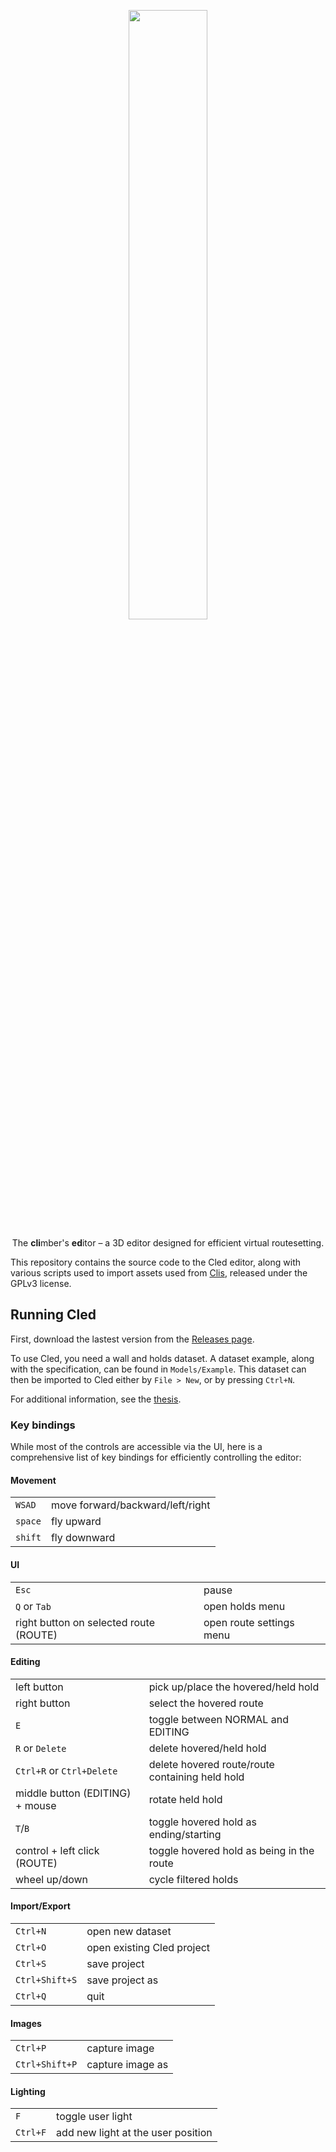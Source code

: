 <p align="center" width="100%">
<img width="50%" src="https://raw.githubusercontent.com/Climber-Apps/Cled/master/logo.svg">
</p>

<p align="center" width="100%">
The <strong>cli</strong>mber's <strong>ed</strong>itor – a 3D editor designed for efficient virtual routesetting.
</p>

This repository contains the source code to the Cled editor, along with various scripts used to import assets used from [Clis](https://github.com/Climber-Apps/Cled/), released under the GPLv3 license.

## Running Cled
First, download the lastest version from the [Releases page](https://github.com/Climber-Apps/Cled/releases).

To use Cled, you need a wall and holds dataset.
A dataset example, along with the specification, can be found in `Models/Example`.
This dataset can then be imported to Cled either by `File > New`, or by pressing `Ctrl+N`.

For additional information, see the [thesis](https://github.com/Climber-Apps/Thesis).

### Key bindings
While most of the controls are accessible via the UI, here is a comprehensive list of key bindings for efficiently controlling the editor:

#### Movement
|         |                                  |
| ---     | ---                              |
| `WSAD`  | move forward/backward/left/right |
| `space` | fly upward                       |
| `shift` | fly downward                     |

#### UI
|                                        |                          |
| ---                                    | ---                      |
| `Esc`                                  | pause                    |
| `Q` or `Tab`                           | open holds menu          |
| right button on selected route (ROUTE) | open route settings menu |

#### Editing
|                                 |                                                 |
| ---                             | ---                                             |
| left button                     | pick up/place the hovered/held hold             |
| right button                    | select the hovered route                        |
| `E`                             | toggle between NORMAL and EDITING               |
| `R` or `Delete`                 | delete hovered/held hold                        |
| `Ctrl+R` or `Ctrl+Delete`       | delete hovered route/route containing held hold |
| middle button (EDITING) + mouse | rotate held hold                                |
| `T`/`B`                         | toggle hovered hold as ending/starting          |
| control + left click (ROUTE)    | toggle hovered hold as being in the route       |
| wheel up/down                   | cycle filtered holds                            |

#### Import/Export
|                |                            |
| ---            | ---                        |
| `Ctrl+N`       | open new dataset           |
| `Ctrl+O`       | open existing Cled project |
| `Ctrl+S`       | save project               |
| `Ctrl+Shift+S` | save project as            |
| `Ctrl+Q`       | quit                       |

#### Images
|                |                  |
| ---            | ---              |
| `Ctrl+P`       | capture image    |
| `Ctrl+Shift+P` | capture image as |

#### Lighting
|          |                                    |
| ---      | ---                                |
| `F`      | toggle user light                  |
| `Ctrl+F` | add new light at the user position |
